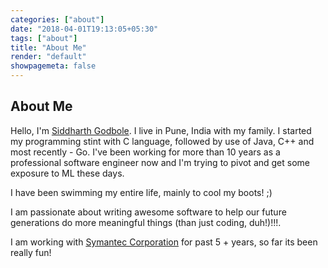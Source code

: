 ```yaml
---
categories: ["about"]
date: "2018-04-01T19:13:05+05:30"
tags: ["about"]
title: "About Me"
render: "default"
showpagemeta: false
---
```

## About Me
Hello, I'm [Siddharth Godbole](#). I live in Pune, India with my family. I started my programming stint with C language, followed by use of Java, C++ and most recently - Go. I've been working for more than 10 years as a professional software engineer now and I'm trying to pivot and get some exposure to ML these days.

I have been swimming my entire life, mainly to cool my boots! ;)

I am passionate about writing awesome software to help our future generations do more meaningful things (than just coding, duh!)!!!.

I am working with [Symantec Corporation](http://www.symantec.com) for past 5 + years, so far its been really fun!